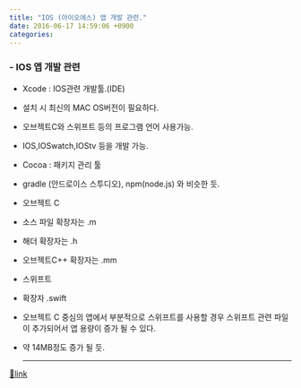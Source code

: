 ```yaml
---
title: "IOS (아이오에스) 앱 개발 관련."
date: 2016-06-17 14:59:06 +0900
categories: 
---
```

  

### - IOS 앱 개발 관련
- Xcode : IOS관련 개발툴.(IDE)
- 설치 시 최신의 MAC OS버전이 필요하다.
- 오브젝트C와 스위프트 등의 프로그램 언어 사용가능.
- IOS,IOSwatch,IOStv 등을 개발 가능.

- Cocoa : 패키지 관리 툴
- gradle (안드로이스 스투디오), npm(node.js) 와 비슷한 듯.

- 오브젝트 C
- 소스 파일 확장자는 .m 
- 해더 확장자는 .h
- 오브젝트C++ 확장자는 .mm


- 스위프트
- 확장자 .swift

- 오브젝트 C 중심의 앱에서 부분적으로 스위프트를 사용할 경우 스위프트 관련 파일이 추가되어서 앱 용량이 증가 될 수 있다.
- 약 14MB정도 증가 될 듯.





  


  ***
[🔗link](http://www.mins01.com/mh/tech/read/1011)